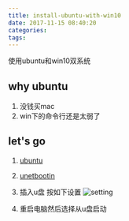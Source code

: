 ```yaml
---
title: install-ubuntu-with-win10
date: 2017-11-15 08:40:20
categories:
tags:
---
```

使用ubuntu和win10双系统
<!--more-->
## why ubuntu
1. 没钱买mac
2. win下的命令行还是太弱了

## let's go

1. [ubuntu](https://www.ubuntu.com/download/desktop) 

2. [unetbootin](https://unetbootin.github.io/)

3. 插入u盘 按如下设置
![setting](http://ou7k0sem6.bkt.clouddn.com/blog/171115/l0hh4KHd3A.png?imageslim)

4. 重启电脑然后选择从u盘启动